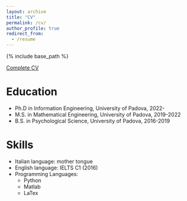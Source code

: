 ```yaml
---
layout: archive
title: "CV"
permalink: /cv/
author_profile: true
redirect_from:
  - /resume
---
```


{% include base_path %}

[Complete CV](https://github.com/sim1bet/Files/blob/master/CV.pdf)

Education
======
* Ph.D in Information Engineering, University of Padova, 2022-
* M.S. in Mathematical Engineering, University of Padova, 2019-2022
* B.S. in Psychological Science, University of Padova, 2016-2019
  
Skills
======
* Italian language: mother tongue
* English language: IELTS C1 (2016) 
* Programming Languages:
  * Python
  * Matlab
  * LaTex 

